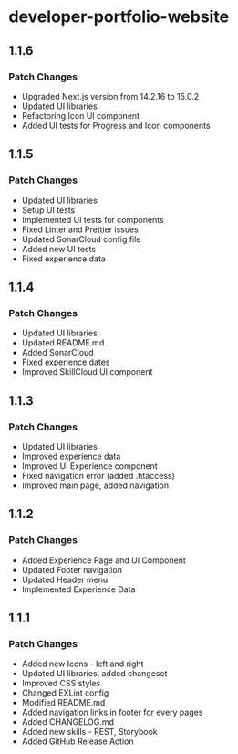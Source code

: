 # developer-portfolio-website

## 1.1.6

### Patch Changes

-   Upgraded Next.js version from 14.2.16 to 15.0.2
-   Updated UI libraries
-   Refactoring Icon UI component
-   Added UI tests for Progress and Icon components

## 1.1.5

### Patch Changes

-   Updated UI libraries
-   Setup UI tests
-   Implemented UI tests for components
-   Fixed Linter and Prettier issues
-   Updated SonarCloud config file
-   Added new UI tests
-   Fixed experience data

## 1.1.4

### Patch Changes

-   Updated UI libraries
-   Updated README.md
-   Added SonarCloud
-   Fixed experience dates
-   Improved SkillCloud UI component

## 1.1.3

### Patch Changes

-   Updated UI libraries
-   Improved experience data
-   Improved UI Experience component
-   Fixed navigation error (added .htaccess)
-   Improved main page, added navigation

## 1.1.2

### Patch Changes

-   Added Experience Page and UI Component
-   Updated Footer navigation
-   Updated Header menu
-   Implemented Experience Data

## 1.1.1

### Patch Changes

-   Added new Icons - left and right
-   Updated UI libraries, added changeset
-   Improved CSS styles
-   Changed EXLint config
-   Modified README.md
-   Added navigation links in footer for every pages
-   Added CHANGELOG.md
-   Added new skills - REST, Storybook
-   Added GitHub Release Action
